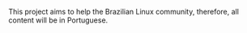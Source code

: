 This project aims to help the Brazilian Linux community, therefore, all content will be in Portuguese.
